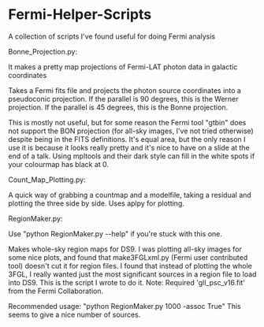 # Fermi-Helper-Scripts
A collection of scripts I've found useful for doing Fermi analysis

Bonne_Projection.py:

It makes a pretty map projections of Fermi-LAT photon data in galactic coordinates

Takes a Fermi fits file and projects the photon source coordinates into a pseudoconic projection. If the parallel is 90 degrees, this is the Werner projection. If the parallel is 45 degrees, this is the Bonne projection. 

This is mostly not useful, but for some reason the Fermi tool "gtbin" does not support the BON projection (for all-sky images, I've not tried otherwise) despite being in the FITS definitions. It's equal area, but the only reason I use it is because it looks really pretty and it's nice to have on a slide at the end of a talk. Using mpltools and their dark style can fill in the white spots if your colourmap has black at 0.

Count_Map_Plotting.py:

A quick way of grabbing a countmap and a modelfile, taking a residual and plotting the three side by side. Uses aplpy for plotting.

RegionMaker.py:

Use "python RegionMaker.py --help" if you're stuck with this one.

Makes whole-sky region maps for DS9. I was plotting all-sky images for some nice plots, and found that make3FGLxml.py (Fermi user contributed tool) doesn't cut it for region files. I found that instead of plotting the whole 3FGL, I really wanted just the most significant sources in a region file to load into DS9. This is the script I wrote to do it. Note: Required 'gll_psc_v16.fit' from the Fermi Collaboration.

Recommended usage:
"python RegionMaker.py 1000 -assoc True"
This seems to give a nice number of sources.
